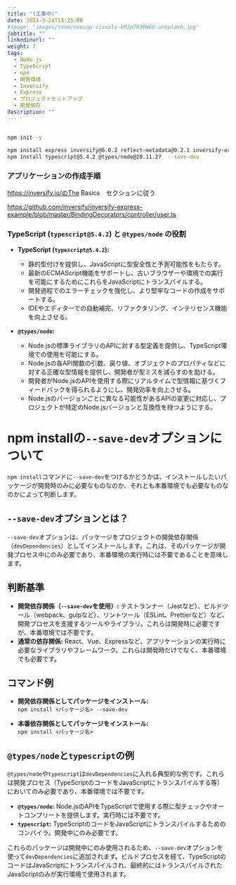```yaml
---
title: "(工事中)"
date: 2024-3-24T13:25:00
#image: "images/team/nonsap-visuals-kMJp7620W6U-unsplash.jpg"
jobtitle: ""
linkedinurl: ""
weight: 7
tags:
  - Node.js
  - TypeScript
  - npm
  - 開発環境
  - Inversify
  - Express
  - プロジェクトセットアップ
  - 開発依存
description: ""
---
```



```bash

npm init -y

npm install express inversify@6.0.2 reflect-metadata@0.2.1 inversify-express-utils@6.4.6 --save
npm install typescript@5.4.2 @types/node@20.11.27  --save-dev
```

### アプリケーションの作成手順

<https://inversify.io/のThe> Basics　セクションに従う

<https://github.com/inversify/inversify-express-example/blob/master/BindingDecorators/controller/user.ts>

### TypeScript (`typescript@5.4.2`) と `@types/node` の役割

- **TypeScript (`typescript@5.4.2`):**
  - 静的型付けを提供し、JavaScriptに型安全性と予測可能性をもたらす。
  - 最新のECMAScript機能をサポートし、古いブラウザーや環境での実行を可能にするためにこれらをJavaScriptにトランスパイルする。
  - 開発過程でのエラーチェックを強化し、より堅牢なコードの作成をサポートする。
  - IDEやエディターでの自動補完、リファクタリング、インテリセンス機能を向上させる。

- **`@types/node`:**
  - Node.jsの標準ライブラリのAPIに対する型定義を提供し、TypeScript環境での使用を可能にする。
  - Node.jsの各API関数の引数、戻り値、オブジェクトのプロパティなどに対する正確な型情報を提供し、開発者が型ミスを減らすのを助ける。
  - 開発者がNode.jsのAPIを使用する際にリアルタイムで型情報に基づくフィードバックを得られるようにし、開発効率を向上させる。
  - Node.jsのバージョンごとに異なる可能性があるAPIの変更に対応し、プロジェクトが特定のNode.jsバージョンと互換性を持つようにする。

# npm installの`--save-dev`オプションについて

`npm install`コマンドに`--save-dev`をつけるかどうかは、インストールしたいパッケージが開発時のみに必要なものなのか、それとも本番環境でも必要なものなのかによって判断します。

## `--save-dev`オプションとは？

`--save-dev`オプションは、パッケージをプロジェクトの開発依存関係（`devDependencies`）としてインストールします。これは、そのパッケージが開発プロセス中にのみ必要であり、本番環境の実行時には不要であることを意味します。

## 判断基準

- **開発依存関係（`--save-dev`を使用）:** テストランナー（Jestなど）、ビルドツール（webpack、gulpなど）、リントツール（ESLint、Prettierなど）など、開発プロセスを支援するツールやライブラリ。これらは開発時に必要ですが、本番環境では不要です。
- **通常の依存関係:** React、Vue、Expressなど、アプリケーションの実行時に必要なライブラリやフレームワーク。これらは開発時だけでなく、本番環境でも必要です。

## コマンド例

- **開発依存関係としてパッケージをインストール:**  
  `npm install <パッケージ名> --save-dev`

- **本番依存関係としてパッケージをインストール:**  
  `npm install <パッケージ名>`

## `@types/node`と`typescript`の例

`@types/node`や`typescript`は`devDependencies`に入れる典型的な例です。これらは開発プロセス（TypeScriptのコードをJavaScriptにトランスパイルする等）においてのみ必要であり、本番環境では不要です。

- **`@types/node`:** Node.jsのAPIをTypeScriptで使用する際に型チェックやオートコンプリートを提供します。実行時には不要です。
- **`typescript`:** TypeScriptのコードをJavaScriptにトランスパイルするためのコンパイラ。開発中にのみ必要です。

これらのパッケージは開発中にのみ使用されるため、`--save-dev`オプションを使って`devDependencies`に追加されます。ビルドプロセスを経て、TypeScriptのコードはJavaScriptにトランスパイルされ、最終的にはトランスパイルされたJavaScriptのみが実行環境で使用されます。
